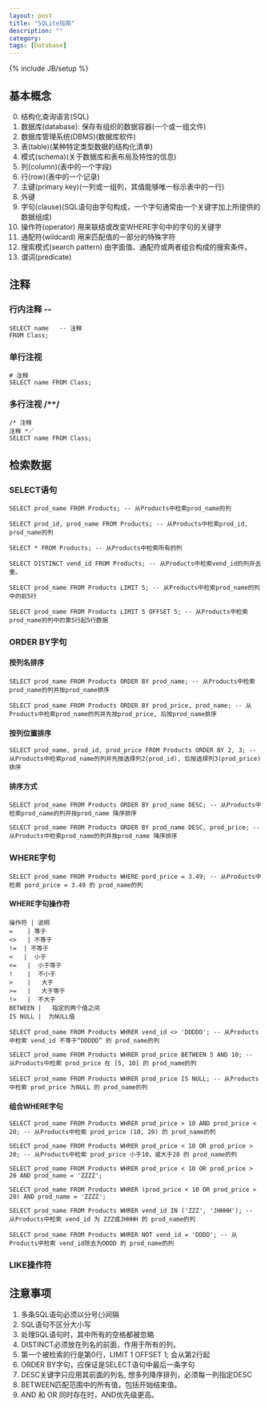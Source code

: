 ```yaml
---
layout: post
title: "SQLite指南"
description: ""
category: 
tags: [Database]
---
```

{% include JB/setup %}

## 基本概念

0. 结构化查询语言(SQL)
1. 数据库(database): 保存有组织的数据容器(一个或一组文件)
2. 数据库管理系统(DBMS)(数据库软件)
3. 表(table)(某种特定类型数据的结构化清单)
4. 模式(schema)(关于数据库和表布局及特性的信息)
5. 列(column)(表中的一个字段)
6. 行(row)(表中的一个记录)
7. 主键(primary key)(一列或一组列，其值能够唯一标示表中的一行)
8. 外键
9. 字句(clause)(SQL语句由字句构成，一个字句通常由一个关键字加上所提供的数据组成)
10. 操作符(operator) 用来联结或改变WHERE字句中的字句的关键字
11. 通配符(wildcard) 用来匹配值的一部分的特殊字符
12. 搜索模式(search pattern) 由字面值、通配符或两者组合构成的搜索条件。
13. 谓词(predicate) 

## 注释

### 行内注释 --
	
	SELECT name   -- 注释
	FROM Class;

### 单行注视 #

	# 注释
	SELECT name FROM Class;
	
### 多行注视 /**/

	/* 注释
	注释 *／
	SELECT name FROM Class;

## 检索数据

### SELECT语句

	SELECT prod_name FROM Products; -- 从Products中检索prod_name的列

	SELECT prod_id, prod_name FROM Products; -- 从Products中检索prod_id, prod_name的列

	SELECT * FROM Products; -- 从Products中检索所有的列

	SELECT DISTINCT vend_id FROM Products; -- 从Products中检索vend_id的列并去重。

	SELECT prod_name FROM Products LIMIT 5; -- 从Products中检索prod_name的列中的前5行

	SELECT prod_name FROM Products LIMIT 5 OFFSET 5; -- 从Products中检索prod_name的列中的第5行起5行数据


### ORDER BY字句

#### 按列名排序

	SELECT prod_name FROM Products ORDER BY prod_name; -- 从Products中检索prod_name的列并按prod_name排序

	SELECT prod_name FROM Products ORDER BY prod_price, prod_name; -- 从Products中检索prod_name的列并先按prod_price, 后按prod_name排序

#### 按列位置排序

	SELECT prod_name, prod_id, prod_price FROM Products ORDER BY 2, 3; -- 从Products中检索prod_name的列并先按选择列2(prod_id), 后按选择列3(prod_price)排序

#### 排序方式

	SELECT prod_name FROM Products ORDER BY prod_name DESC; -- 从Products中检索prod_name的列并按prod_name 降序排序

	SELECT prod_name FROM Products ORDER BY prod_name DESC, prod_price; -- 从Products中检索prod_name的列并按prod_name 降序排序

### WHERE字句

	SELECT prod_name FROM Products WHERE pord_price = 3.49; -- 从Products中检索 pord_price = 3.49 的 prod_name的列

#### WHERE字句操作符
	
	操作符 | 说明
	=    | 等于
	<>   | 不等于
	!=  | 不等于
	<   |  小于
	<=   |  小于等于
	!    |  不小于
	>    |   大于
	>=   |   大于等于
	!>   |  不大于
	BETWEEN |   指定的两个值之间
	IS NULL |  为NULL值

	SELECT prod_name FROM Products WHRER vend_id <> 'DDDDD'; -- 从Products中检索 vend_id 不等于“DDDDD” 的 prod_name的列

	SELECT prod_name FROM Products WHRER prod_price BETWEEN 5 AND 10; -- 从Products中检索 prod_price 在 [5, 10] 的 prod_name的列

	SELECT prod_name FROM Products WHRER prod_price IS NULL; -- 从Products中检索 prod_price 为NULL 的 prod_name的列

#### 组合WHERE字句

	SELECT prod_name FROM Products WHRER prod_price > 10 AND prod_price < 20; -- 从Products中检索 prod_price (10, 20) 的 prod_name的列

	SELECT prod_name FROM Products WHRER prod_price < 10 OR prod_price > 20; -- 从Products中检索 prod_price 小于10，或大于20 的 prod_name的列

	SELECT prod_name FROM Products WHRER prod_price < 10 OR prod_price > 20 AND prod_name = 'ZZZZ';

	SELECT prod_name FROM Products WHRER (prod_price < 10 OR prod_price > 20) AND prod_name = 'ZZZZ';

	SELECT prod_name FROM Products WHRER vend_id IN ('ZZZ', 'JHHHH'); -- 从Products中检索 vend_id 为 ZZZ或JHHHH 的 prod_name的列

	SELECT prod_name FROM Products WHRER NOT vend_id = 'DDDD'; -- 从Products中检索 vend_id除去为DDDD 的 prod_name的列

### LIKE操作符
	
	
	
## 注意事项

1. 多条SQL语句必须以分号(;)间隔
2. SQL语句不区分大小写
3. 处理SQL语句时，其中所有的空格都被忽略
4. DISTINCT必须放在列名的前面，作用于所有的列。
5. 第一个被检索的行是第0行，LIMIT 1 OFFSET 1; 会从第2行起
6. ORDER BY字句，应保证是SELECT语句中最后一条字句
7. DESC关键字只应用其前面的列名, 想多列降序排列，必须每一列指定DESC
8. BETWEEN匹配范围中的所有值，包括开始结束值。
9. AND 和 OR 同时存在时，AND优先级更高。

